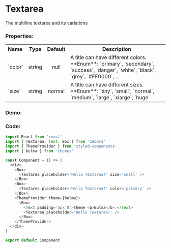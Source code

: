 # Textarea

The multiline textarea and its variations

### Properties:

<table>
  <tbody>
    <tr>
      <th class='name' align="left">Name</th>
      <th align="center">Type</th>
      <th align="center">Default</th>
      <th>Description</th>
    </tr>
    <tr>
      <td>`color`</td>
      <td class='type' align="center">string</td>
      <td class='default-type' align="center">null</td>
      <td>
        A title can have different colors. <br />
        **Enum**:
        `primary`, `secondary`, `success`, `danger`, `white`, `black`, `grey`, `#FF0000`, ...
      </td>
    </tr>
    <tr>
      <td>`size`</td>
      <td class='type' align="center">string</td>
      <td class='default-type' align="center">normal</td>
      <td>
        A title can have different sizes. <br />
        **Enum**:
        `tiny`, `small`, `normal`, `medium`, `large`, `xlarge`, `huge`
      </td>
    </tr>
  </tbody>
</table>


### Demo:

<!-- STORY -->

### Code:

```js
import React from 'react'
import { Textarea, Text, Box } from 'zebbra'
import { ThemeProvider } from 'styled-components'
import { bulma } from 'themes'

const Component = () => (
  <div>
    <Box>
      <Textarea placeholder='Hello Textarea!' size='small' />
    </Box>
    <Box>
      <Textarea placeholder='Hello Textarea!' color='primary' />
    </Box>
    <ThemeProvider theme={bulma}>
      <Box>
        <Text padding='5px 0'>Theme <b>Bulma</b>:</Text>
        <Textarea placeholder='Hello Textarea!' />
      </Box>
    </ThemeProvider>
  </div>
)

export default Component
```
